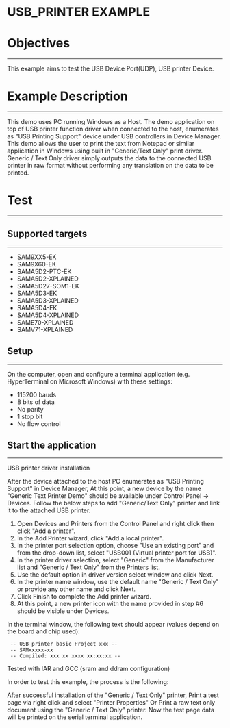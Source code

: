 USB_PRINTER EXAMPLE
=======================

# Objectives
------------
This example aims to test the USB Device Port(UDP), USB printer Device.

# Example Description
---------------------
This demo uses PC running Windows as a Host. The demo application on top of USB printer function 
driver when connected to the host, enumerates as "USB Printing Support" device under USB controllers 
in Device Manager. This demo allows the user to print the text from Notepad or similar application 
in Windows using built in "Generic/Text Only" print driver. Generic / Text Only driver simply outputs 
the data to the connected USB printer in raw format without performing any translation on the data to 
be printed.

# Test
------
## Supported targets
--------------------
* SAM9XX5-EK
* SAM9X60-EK
* SAMA5D2-PTC-EK
* SAMA5D2-XPLAINED
* SAMA5D27-SOM1-EK
* SAMA5D3-EK
* SAMA5D3-XPLAINED
* SAMA5D4-EK
* SAMA5D4-XPLAINED
* SAME70-XPLAINED
* SAMV71-XPLAINED

## Setup
--------
On the computer, open and configure a terminal application
(e.g. HyperTerminal on Microsoft Windows) with these settings:
 - 115200 bauds
 - 8 bits of data
 - No parity
 - 1 stop bit
 - No flow control

## Start the application
------------------------
USB printer driver installation

After the device attached to the host PC enumerates as "USB Printing Support" in Device Manager,
At this point, a new device by the name "Generic Text Printer Demo" should be available under 
Control Panel -> Devices.
Follow the below steps to add "Generic/Text Only" printer and link it to the attached USB printer.
1) Open Devices and Printers from the Control Panel and right click then click "Add a printer".
2) In the Add Printer wizard, click "Add a local printer".
3) In the printer port selection option, choose "Use an existing port" and from the drop-down list,
 select "USB001 (Virtual printer port for USB)".
4) In the printer driver selection, select "Generic" from the Manufacturer list and "Generic / Text Only" 
from the Printers list.
5) Use the default option in driver version select window and click Next.
6) In the printer name window, use the default name "Generic / Text Only" or provide any other name 
and click Next.
7) Click Finish to complete the Add printer wizard.
8) At this point, a new printer icon with the name provided in step #6 should be visible under Devices.

In the terminal window, the following text should appear (values depend on the board and chip used):
```
 -- USB printer basic Project xxx --
 -- SAMxxxxx-xx
 -- Compiled: xxx xx xxxx xx:xx:xx --
```

Tested with IAR and GCC (sram and ddram configuration)

In order to test this example, the process is the following:

After successful installation of the "Generic / Text Only" printer,
Print a test page via right click and select "Printer Properties"
Or 
Print a raw text only document using the "Generic / Text Only" printer.
Now the test page data will be printed on the serial terminal application.